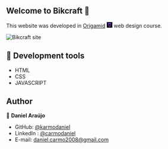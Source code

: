 ## Welcome to Bikcraft 👋
This website was developed in [Origamid](https://origamid.com) <img alt="origamid logo" src="assets/origamid.png" width="15px" height="15px"> web design course.

<img alt="Bikcraft site" src="assets/bikcraft.gif">

</br>

## 🚀 Development tools 

- HTML
- CSS
- JAVASCRIPT


 ## Author

👤 **Daniel Araújo**

- GitHub: [@karmodaniel](https://github.com/karmodaniel)
- LinkedIn : [@carmodaniel](https://www.linkedin.com/in/carmodaniel/)
- E-mail: daniel.carmo2008@gmail.com

